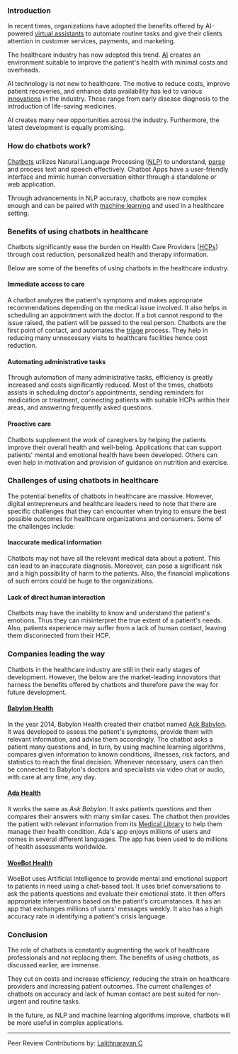 ﻿### Introduction
In recent times, organizations have adopted the benefits offered by AI-powered [virtual assistants](https://searchcustomerexperience.techtarget.com/definition/virtual-assistant-AI-assistant) to automate routine tasks and give their clients attention in customer services, payments, and marketing.

The healthcare industry has now adopted this trend. [AI](https://www.ibm.com/cloud/learn/what-is-artificial-intelligence) creates an environment suitable to improve the patient's health with minimal costs and overheads.

AI technology is not new to healthcare. The motive to reduce costs, improve patient recoveries, and enhance data availability has led to various [innovations](https://innolytics-innovation.com/what-is-innovation/) in the industry. These range from early disease diagnosis to the introduction of life-saving medicines.

AI creates many new opportunities across the industry. Furthermore, the latest development is equally promising.

### How do chatbots work?
[Chatbots](https://www.drift.com/learn/chatbot/) utilizes Natural Language Processing ([NLP](https://machinelearningmastery.com/natural-language-processing/)) to understand, [parse](https://techterms.com/definition/parse) and process text and speech effectively. Chatbot Apps have a user-friendly interface and mimic human conversation either through a standalone or web application.

Through advancements in NLP accuracy, chatbots are now complex enough and can be paired with [machine learning](https://www.ibm.com/cloud/learn/machine-learning) and used in a healthcare setting.

### Benefits of using chatbots in healthcare
Chatbots significantly ease the burden on Health Care Providers ([HCPs](https://www.cdc.gov/infectioncontrol/guidelines/healthcare-personnel/appendix/terminology.html)) through cost reduction, personalized health and therapy information.

Below are some of the benefits of using chatbots in the healthcare industry.

#### Immediate access to care
A chatbot analyzes the patient's symptoms and makes appropriate recommendations depending on the medical issue involved. It also helps in scheduling an appointment with the doctor. If a bot cannot respond to the issue raised, the patient will be passed to the real person.
Chatbots are the first point of contact, and automates the [triage](https://www.medicinenet.com/triage/definition.htm) process. They help in reducing many unnecessary visits to healthcare facilities hence cost reduction.

#### Automating administrative tasks
Through automation of many administrative tasks, efficiency is greatly increased and costs significantly reduced. Most of the times, chatbots assists in scheduling doctor's appointments, sending reminders for medication or treatment, connecting patients with suitable HCPs within their areas, and answering frequently asked questions.

#### Proactive care
Chatbots supplement the work of caregivers by helping the patients improve their overall health and well-being. Applications that can support patients' mental and emotional health have been developed. Others can even help in motivation and provision of guidance on nutrition and exercise.

### Challenges of using chatbots in healthcare
The potential benefits of chatbots in healthcare are massive. However, digital entrepreneurs and healthcare leaders need to note that there are specific challenges that they can encounter when trying to ensure the best possible outcomes for healthcare organizations and consumers. Some of the challenges include:

#### Inaccurate medical information
Chatbots may not have all the relevant medical data about a patient. This can lead to an inaccurate diagnosis. Moreover, can pose a significant risk and a high possibility of harm to the patients. Also, the financial implications of such errors could be huge to the organizations.

#### Lack of direct human interaction
Chatbots may have the inability to know and understand the patient's emotions. Thus they can misinterpret the true extent of a patient's needs. Also, patients experience may suffer from a lack of human contact, leaving them disconnected from their HCP.

### Companies leading the way
Chatbots in the healthcare industry are still in their early stages of development. However, the below are the market-leading innovators that harness the benefits offered by chatbots and therefore pave the way for future development.

#### [Babylon Health](https://www.babylonhealth.com/)
In the year 2014, Babylon Health created their chatbot named [Ask Babylon](https://www.babylonhealth.com/product/ask-babylon). It was developed to assess the patient's symptoms, provide them with relevant information, and advise them accordingly. The chatbot asks a patient many questions and, in turn, by using machine learning algorithms, compares given information to known conditions, illnesses, risk factors, and statistics to reach the final decision. Whenever necessary, users can then be connected to Babylon's doctors and specialists via video chat or audio, with care at any time, any day.

#### [Ada Health](https://ada.com/)
It works the same as *Ask Babylon*. It asks patients questions and then compares their answers with many similar cases. The chatbot then provides the patient with relevant information from its [Medical Library](https://ada.com/conditions/) to help them manage their health condition. Ada's app enjoys millions of users and comes in several different languages. The app has been used to do millions of health assessments worldwide.

#### [WoeBot Health](https://woebothealth.com/)
WoeBot uses Artificial Intelligence to provide mental and emotional support to patients in need using a chat-based tool. It uses brief conversations to ask the patients questions and evaluate their emotional state. It then offers appropriate interventions based on the patient's circumstances. It has an app that exchanges millions of users' messages weekly. It also has a high accuracy rate in identifying a patient's crisis language.

### Conclusion
The role of chatbots is constantly augmenting the work of healthcare professionals and not replacing them. The benefits of using chatbots, as discussed earlier, are immense.

They cut on costs and increase efficiency, reducing the strain on healthcare providers and increasing patient outcomes. The current challenges of chatbots on accuracy and lack of human contact are best suited for non-urgent and routine tasks. 

In the future, as NLP and machine learning algorithms improve, chatbots will be more useful in complex applications.

---
Peer Review Contributions by: [Lalithnarayan C](/engineering-education/authors/lalithnarayan-c/)
